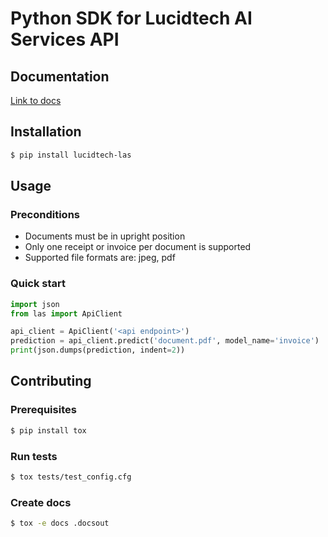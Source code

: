 # Python SDK for Lucidtech AI Services API

## Documentation

[Link to docs](https://docs.lucidtech.ai/python/v1/index.html)

## Installation

```bash
$ pip install lucidtech-las
```

## Usage

### Preconditions

- Documents must be in upright position
- Only one receipt or invoice per document is supported
- Supported file formats are: jpeg, pdf

### Quick start

```python
import json
from las import ApiClient

api_client = ApiClient('<api endpoint>')
prediction = api_client.predict('document.pdf', model_name='invoice')
print(json.dumps(prediction, indent=2))
```

## Contributing

### Prerequisites

```bash
$ pip install tox
```

### Run tests

```bash
$ tox tests/test_config.cfg
```

### Create docs

```bash
$ tox -e docs .docsout
```
